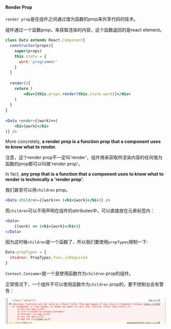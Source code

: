 #### Render Prop

`render prop`是在组件之间通过值为函数的prop来共享代码的技术。

组件通过一个函数prop，来获取渲染的内容，这个函数返回的是react element。

```jsx
class Data extends React.Component{
  constructor(props){
    super(props)
    this.state = {
      work:'programmer'
    }
  }
  
  render(){
    return (
    	<div>{this.props.render(this.state.work)}</div>
    )
  }
}

<Data render={(work)=>(
	<h1>{work}</h1>
)} />
```

More concretely, __a render prop is a function prop that a component uses to know what to render.__

注意，这个render prop不一定叫'render'，组件用来获取所渲染内容的任何值为函数的prop都可以叫做'render prop'。

In fact, __any prop that is a function that a component uses to know what to render is technically a 'render prop'.__

我们甚至可以用`children` prop。

```jsx
<Data children={(work)=> (<h1>{work}</h1>)} />
```

而`children`可以不用声明在组件的attributes中，可以直接放在元素标签内：

```jsx
<Data>
	{(work) => (<h1>{work}</h1>)}
</Data>
```

因为这时候`children`是一个函数了，所以我们要使用`propTypes`限制一下:

```javascript
Data.propTypes = {
  chidren: PropTypes.func.isRequired
}
```



`Context.Consumer`就一个是使用函数作为`children` prop的组件。

正常情况下，一个组件不可以使用函数作为`children` prop的，要不控制台会有警告：

![](./img/20190420213849.jpg)

